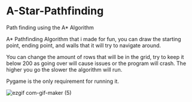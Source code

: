 # A-Star-Pathfinding
Path finding using the A* Algorithm 

A* Pathfinding Algorithm that i made for fun, you can draw the starting point, ending point, and walls that it will try to navigate around.

You can change the amount of rows that will be in the grid, try to keep it below 200 as going over will cause issues or the program will crash. The higher you go the slower the algorithm will run.

Pygame is the only requirement for running it.



![ezgif com-gif-maker (5)](https://user-images.githubusercontent.com/65257805/142794358-480e1580-e125-485c-a22c-66aa59eaae70.gif)
